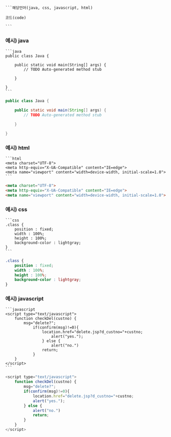     ```해당언어(java, css, javascript, html)
    
    코드(code)
    
    ```
### 예시) java

    ```java
    public class Java {

        public static void main(String[] args) {
            // TODO Auto-generated method stub

        }

    }
    ```
    
```java
public class Java {

    public static void main(String[] args) {
        // TODO Auto-generated method stub

    }

}
```

### 예시) html

    ```html
    <meta charset="UTF-8">
    <meta http-equiv="X-UA-Compatible" content="IE=edge">
    <meta name="viewport" content="width=device-width, initial-scale=1.0">
    ```
    
```html
<meta charset="UTF-8">
<meta http-equiv="X-UA-Compatible" content="IE=edge">
<meta name="viewport" content="width=device-width, initial-scale=1.0">
```

### 예시) css
    ```css
    .class {
        position : fixed;
        width : 100%;
        height : 100%;
        background-color : lightgray;
    }
    ```
    
```css
.class {
    position : fixed;
    width : 100%;
    height : 100%;
    background-color : lightgray;
}
```

### 예시) javascript

    ```javascript
    <script type="text/javascript">
        function checkDel(custno) {
            msg="delete?";
                if(confirm(msg)!=0){
                    location.href="delete.jsp?d_custno="+custno;
                        alert("yes.");
                    } else {
                        alert("no.")
                    return;
                }
        }
    </script>
    ```
    
```javascript
<script type="text/javascript">
	function checkDel(custno) {
		msg="delete?";
		if(confirm(msg)!=0){
			location.href="delete.jsp?d_custno="+custno;
			alert("yes.");
		} else {
			alert("no.")
			return;
		}
	}
</script>
```
